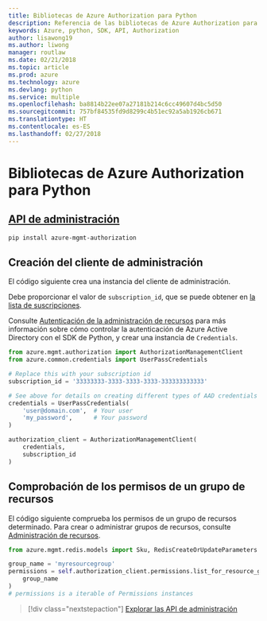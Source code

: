 ```yaml
---
title: Bibliotecas de Azure Authorization para Python
description: Referencia de las bibliotecas de Azure Authorization para Python
keywords: Azure, python, SDK, API, Authorization
author: lisawong19
ms.author: liwong
manager: routlaw
ms.date: 02/21/2018
ms.topic: article
ms.prod: azure
ms.technology: azure
ms.devlang: python
ms.service: multiple
ms.openlocfilehash: ba8814b22ee07a27181b214c6cc49607d4bc5d50
ms.sourcegitcommit: 757bf84535fd9d8299c4b51ec92a5ab1926cb671
ms.translationtype: HT
ms.contentlocale: es-ES
ms.lasthandoff: 02/27/2018
---
```

# <a name="azure-authorization-libraries-for-python"></a>Bibliotecas de Azure Authorization para Python

## <a name="management-apipythonapioverviewazureauthorizationmanagement"></a>[API de administración](/python/api/overview/azure/authorization/management)

```bash
pip install azure-mgmt-authorization
```

## <a name="create-the-management-client"></a>Creación del cliente de administración

El código siguiente crea una instancia del cliente de administración.

Debe proporcionar el valor de ``subscription_id``, que se puede obtener en [la lista de suscripciones](https://manage.windowsazure.com/#Workspaces/AdminTasks/SubscriptionMapping).

Consulte [Autenticación de la administración de recursos](/python/azure/python-sdk-azure-authenticate) para más información sobre cómo controlar la autenticación de Azure Active Directory con el SDK de Python, y crear una instancia de ``Credentials``.

```python
from azure.mgmt.authorization import AuthorizationManagementClient
from azure.common.credentials import UserPassCredentials

# Replace this with your subscription id
subscription_id = '33333333-3333-3333-3333-333333333333'

# See above for details on creating different types of AAD credentials
credentials = UserPassCredentials(
    'user@domain.com',  # Your user
    'my_password',      # Your password
)

authorization_client = AuthorizationManagementClient(
    credentials,
    subscription_id
)
``` 

## <a name="check-permissions-for-a-resource-group"></a>Comprobación de los permisos de un grupo de recursos

El código siguiente comprueba los permisos de un grupo de recursos determinado.
Para crear o administrar grupos de recursos, consulte [Administración de recursos](/python/api/overview/azure/azure.mgmt.resource).

```python
from azure.mgmt.redis.models import Sku, RedisCreateOrUpdateParameters

group_name = 'myresourcegroup'
permissions = self.authorization_client.permissions.list_for_resource_group(
    group_name
)
# permissions is a iterable of Permissions instances
```

> [!div class="nextstepaction"]
> [Explorar las API de administración](/python/api/overview/azure/authorization/management)

